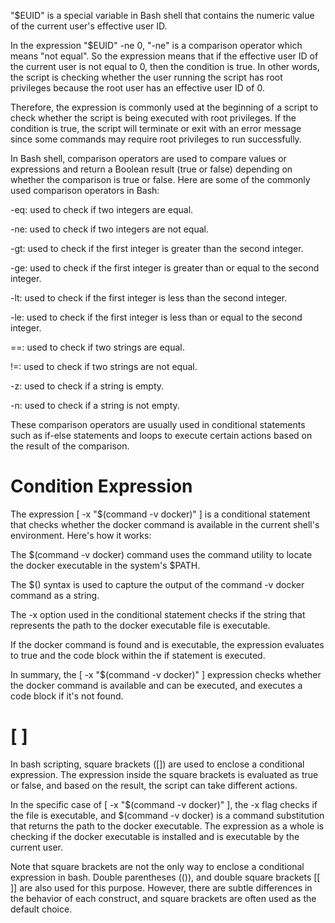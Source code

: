 "$EUID" is a special variable in Bash shell that contains the numeric value of the current user's effective user ID.

In the expression "$EUID" -ne 0, "-ne" is a comparison operator which means "not equal". So the expression means that if the effective user ID of the current user is not equal to 0, then the condition is true. In other words, the script is checking whether the user running the script has root privileges because the root user has an effective user ID of 0.

Therefore, the expression is commonly used at the beginning of a script to check whether the script is being executed with root privileges. If the condition is true, the script will terminate or exit with an error message since some commands may require root privileges to run successfully.

In Bash shell, comparison operators are used to compare values or expressions and return a Boolean result (true or false) depending on whether the comparison is true or false. Here are some of the commonly used comparison operators in Bash:

-eq: used to check if two integers are equal.

-ne: used to check if two integers are not equal.

-gt: used to check if the first integer is greater than the second integer.

-ge: used to check if the first integer is greater than or equal to the second integer.

-lt: used to check if the first integer is less than the second integer.

-le: used to check if the first integer is less than or equal to the second integer.

==: used to check if two strings are equal.

!=: used to check if two strings are not equal.

-z: used to check if a string is empty.

-n: used to check if a string is not empty.


These comparison operators are usually used in conditional statements such as if-else statements and loops to execute certain actions based on the result of the comparison.

# Condition Expression 
The expression [ -x "$(command -v docker)" ] is a conditional statement that checks whether the docker command is available in the current shell's environment. Here's how it works:

The $(command -v docker) command uses the command utility to locate the docker executable in the system's $PATH.

The $() syntax is used to capture the output of the command -v docker command as a string.

The -x option used in the conditional statement checks if the string that represents the path to the docker executable file is executable.

If the docker command is found and is executable, the expression evaluates to true and the code block within the if statement is executed.

In summary, the [ -x "$(command -v docker)" ] expression checks whether the docker command is available and can be executed, and executes a code block if it's not found.

# [ ]

In bash scripting, square brackets ([]) are used to enclose a conditional expression. The expression inside the square brackets is evaluated as true or false, and based on the result, the script can take different actions.

In the specific case of [ -x "$(command -v docker)" ], the -x flag checks if the file is executable, and $(command -v docker) is a command substitution that returns the path to the docker executable. The expression as a whole is checking if the docker executable is installed and is executable by the current user.

Note that square brackets are not the only way to enclose a conditional expression in bash. Double parentheses (()), and double square brackets [[ ]] are also used for this purpose. However, there are subtle differences in the behavior of each construct, and square brackets are often used as the default choice.
